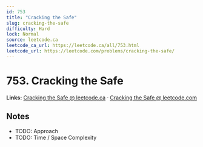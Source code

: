 ```yaml
--- 
id: 753
title: "Cracking the Safe"
slug: cracking-the-safe
difficulty: Hard
lock: Normal
source: leetcode.ca
leetcode_ca_url: https://leetcode.ca/all/753.html
leetcode_url: https://leetcode.com/problems/cracking-the-safe/
---
```


# 753. Cracking the Safe

**Links:** [Cracking the Safe @ leetcode.ca](https://leetcode.ca/all/753.html) · [Cracking the Safe @ leetcode.com](https://leetcode.com/problems/cracking-the-safe/)

## Notes
- TODO: Approach
- TODO: Time / Space Complexity
